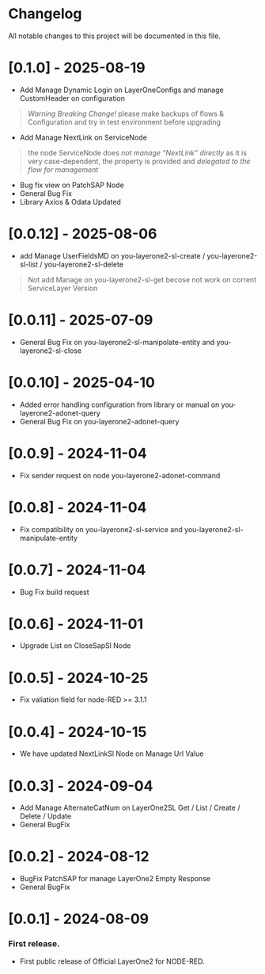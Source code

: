 # Changelog

All notable changes to this project will be documented in this file.

# [0.1.0] - 2025-08-19
- Add Manage Dynamic Login on LayerOneConfigs and manage CustomHeader on configuration
> *Warning Breaking Change!* please make backups of flows & Configuration and try in test environment before upgrading
- Add Manage NextLink on ServiceNode
> the node ServiceNode does *not manage “NextLink” directly* as it is very case-dependent, the property is provided and *delegated to the flow for management*
- Bug fix view on PatchSAP Node
- General Bug Fix
- Library Axios & Odata Updated

# [0.0.12] - 2025-08-06
- add Manage UserFieldsMD on you-layerone2-sl-create / you-layerone2-sl-list / you-layerone2-sl-delete 
> Not add Manage on you-layerone2-sl-get becose not work on corrent ServiceLayer Version

# [0.0.11] - 2025-07-09
- General Bug Fix on you-layerone2-sl-manipolate-entity and you-layerone2-sl-close 

# [0.0.10] - 2025-04-10
- Added error handling configuration from library or manual on you-layerone2-adonet-query
- General Bug Fix on you-layerone2-adonet-query 

# [0.0.9] - 2024-11-04
- Fix sender request on node you-layerone2-adonet-command

# [0.0.8] - 2024-11-04
- Fix compatibility on you-layerone2-sl-service and you-layerone2-sl-manipulate-entity

# [0.0.7] - 2024-11-04
- Bug Fix build request 

# [0.0.6] - 2024-11-01
- Upgrade List on CloseSapSl Node 

# [0.0.5] - 2024-10-25
- Fix valiation field for node-RED >= 3.1.1

# [0.0.4] - 2024-10-15

- We have updated NextLinkSl Node on Manage Url Value

# [0.0.3] - 2024-09-04

- Add Manage AlternateCatNum on LayerOne2SL Get / List / Create / Delete / Update
- General BugFix

# [0.0.2] - 2024-08-12

- BugFix PatchSAP for manage LayerOne2 Empty Response
- General BugFix

# [0.0.1] - 2024-08-09

### First release.

- First public release of Official LayerOne2 for NODE-RED.
